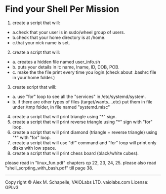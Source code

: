# Find your Shell Per Mission

1. create a script that will:

- a.check that your user is in sudo/wheel group of users.
- b.check that your home directory is at /home.
- c.that your nick name is set.

2. create a script that will:

- a. creates a hidden file named user_info.sh
- b. puts your details in it: name, lname, ID, DOB, POB.
- c. make the the file print every time you login.(check about .bashrc file in your home folder.)

3. create script that will:

- a. use "for" loop to see all the "services" in /etc/systemd/system.
- b. if there are other types of files (target/wants....etc) put them in file under /tmp folder, in file named "systemd.misc"

4. create a script that will print triangle using "*" sign.
5. create a script that will print reverse triangle using "*" sign with "for" loop.
6. create a script that will print diamond (triangle + reverse triangle) using "*" with "for" loop.
7. create a script that will use "df" command and "for" loop will print only disks with low space.
8. create a script that will print chess board (black/white cubes).


please read in "linux_fun.pdf" chapters cp 22, 23, 24, 25.
please also read "shell_scrpting_with_bash.pdf" till page 38.

---

Copy right © Alex M. Schapelle, VAIOLabs LTD.  vaiolabs.com License: GPLv3